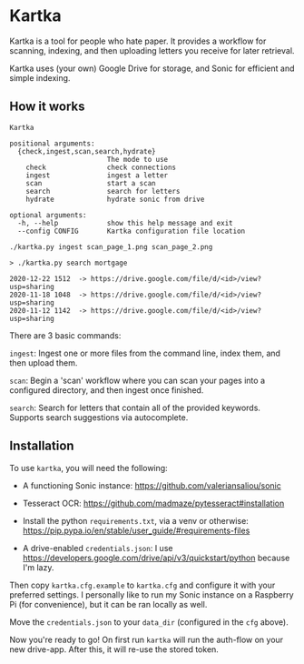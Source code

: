 # Kartka #

Kartka is a tool for people who hate paper. It provides a workflow for scanning, indexing, and then uploading letters
you receive for later retrieval.

Kartka uses (your own) Google Drive for storage, and Sonic for efficient and simple indexing.

## How it works ##

```buildoutcfg
Kartka

positional arguments:
  {check,ingest,scan,search,hydrate}
                        The mode to use
    check               check connections
    ingest              ingest a letter
    scan                start a scan 
    search              search for letters
    hydrate             hydrate sonic from drive

optional arguments:
  -h, --help            show this help message and exit
  --config CONFIG       Kartka configuration file location
```

`./kartka.py ingest scan_page_1.png scan_page_2.png`

```text
> ./kartka.py search mortgage

2020-12-22 1512  -> https://drive.google.com/file/d/<id>/view?usp=sharing
2020-11-18 1048  -> https://drive.google.com/file/d/<id>/view?usp=sharing
2020-11-12 1142  -> https://drive.google.com/file/d/<id>/view?usp=sharing
```

There are 3 basic commands:

`ingest`: Ingest one or more files from the command line, index them, and then upload them.

`scan`: Begin a 'scan' workflow where you can scan your pages into a configured directory, and then ingest once finished.

`search`: Search for letters that contain all of the provided keywords. Supports search suggestions via autocomplete.

## Installation ##

To use `kartka`, you will need the following:

- A functioning Sonic instance: https://github.com/valeriansaliou/sonic
- Tesseract OCR: https://github.com/madmaze/pytesseract#installation
- Install the python `requirements.txt`, via a venv or otherwise: 
  https://pip.pypa.io/en/stable/user_guide/#requirements-files
  
- A drive-enabled `credentials.json`: I use https://developers.google.com/drive/api/v3/quickstart/python because I'm lazy.

Then copy `kartka.cfg.example` to `kartka.cfg` and configure it with your preferred settings. I personally like to run
my Sonic instance on a Raspberry Pi (for convenience), but it can be ran locally as well.

Move the `credentials.json` to your `data_dir` (configured in the `cfg` above).

Now you're ready to go! On first run `kartka` will run the auth-flow on your new drive-app. After this, it will re-use
the stored token.

